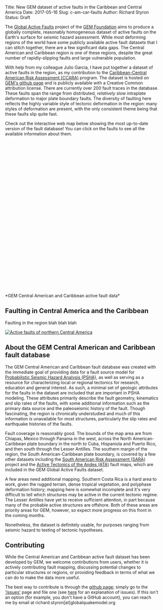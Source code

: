 Title: New GEM dataset of active faults in the Caribbean and Central America
Date: 2017-05-16
Slug: c-am-car-faults
Author: Richard Styron
Status: Draft

The [Global Active Faults][gem-gaf] project of the [GEM Foundation][gem] aims 
to produce a globally complete, reasonably homogeneous dataset of active faults 
on the Earth's surface for seismic hazard assessment. While most deforming 
regions of the world have some publicly available active fault datasets that I 
can stitch together, there are a few significant data gaps. The Central 
American and Caribbean region is one of these regions, despite the great number 
of rapidly-slipping faults and large vulnerable population. 


With help from my colleague Julio Garcia, I have put together a dataset of
active faults in the region, as my contribution to the [Caribbean-Central 
American Risk Assessment (CCARA)][ccara] program. The dataset is hosted on 
[GEM's github page][gem-gh] and is publicly available with a Creative Common 
attribution license. There are currently over 200 fault traces in the database. 
These faults span the range from distributed, *relatively* slow intraplate 
deformation to major plate boundary faults. The diversity of faulting here 
reflects the highly variable style of tectonic deformation in the region: many 
styles of deformation are present, with the only consistent theme being that 
these faults slip quite fast.

Check out the interactive web map below showing the most up-to-date version of
the fault database! You can click on the faults to see all the available
information about them.


<script src='https://api.mapbox.com/mapbox.js/v3.1.0/mapbox.js'></script>
<link href='https://api.mapbox.com/mapbox.js/v3.1.0/mapbox.css' rel='stylesheet' />


<div id="mapid" style="width: 800px; height: 500px;"></div>
<script>

  var mymap = L.map('mapid').setView([15., -75.], 4.5);

	L.tileLayer('https://api.tiles.mapbox.com/v4/{id}/{z}/{x}/{y}.png?access_token=pk.eyJ1IjoibWFwYm94IiwiYSI6ImNpejY4NXVycTA2emYycXBndHRqcmZ3N3gifQ.rJcFIG214AriISLbB6B5aw', {
		maxZoom: 18,
		attribution: 'Map data &copy; <a href="http://openstreetmap.org">OpenStreetMap</a> contributors, ' +
			'<a href="http://creativecommons.org/licenses/by-sa/2.0/">CC-BY-SA</a>, ' +
			'Imagery © <a href="http://mapbox.com">Mapbox</a>',
		id: 'mapbox.streets'
	}).addTo(mymap);


  var faultColors = {
    "Normal": "red",
    "Sinistral-Normal": "#b936ff",
    "Normal-Sinistral": "red",
    "Reverse": "black",
    "Anticline": "grey",
    "Sinistral-Reverse": "#b936ff",
    "Blind Thrust": "black",
    "Sinistral": "#b936ff",
    "Reverse-Sinistral": "black",
    "Dextral-Reverse": "blue",
    "Dextral": "blue",
    "Dextral-Normal": "blue",
    "Thrust": "black",
    "Dextral Normal": "blue",
    "Sinistral Normal": "#b936ff",
    "Strike-Slip": "yellow",
    "Reverse strike-slip": "black",
    "Thrust strike-slip": "black",
    "Sinistral-reverse": "#b936ff",
    "Strike-slip": "yellow",
    "Strike-slip thrust": "yellow",
    "Strike-slip reverse": "yellow",
    "Dextral-reverse": "blue",
    "Syncline": "grey",
    "Strike-Slip-Normal": "yellow",
    "Normal-Dextral": "red",
    "Reverse-Dextral": "black",
    "Strike-Slip-Reverse": "yellow",
    "Strike Slip": "yellow",
    "Reverse-Strike-Slip": "black",
    "": "green"
  };

  var faults = L.mapbox.featureLayer()
    .loadURL("https://raw.githubusercontent.com/cossatot/central_am_carib_faults/master/geojson/central_am_caribbean.geojson")
    .on('ready', function() {
      faults.eachLayer(function(layer) {
        var out = [];
        for(key in layer.feature.properties){
          // get tooltip
          if (layer.feature.properties[key] != null){
            out.push(key+": "+layer.feature.properties[key]);
            }
          }
        layer.bindPopup(out.join("<br />"));
        });
      })
    .on('ready', function() {
      faults.eachLayer(function(layer) {
        if (layer.feature.properties.slip_type != null){
        //  layer.feature["marker-color"] = "blue";
        //console.log("slip type \n");
          layer.setStyle({"color": faultColors[layer.feature.properties.slip_type]});
        } else {
        // console.log("no slip type \n")
          //layer.feature["marker-color"] = "green";
          layer.setStyle({"color": "green"});
        };
      });
    })
    .addTo(mymap);


</script>
*GEM Central American and Caribbean active fault data*

## Faulting in Central America and the Caribbean

Faulting in the region blah blah blah

[![Active faults of northern Central 
America](/images/2017/c_am_fault_map_lo.png)](/images/2017/c_am_fault_map.png)

## About the GEM Central American and Caribbean fault database

The GEM Central American and Caribbean fault database was created with the 
immediate goal of providing data for a fault source model for [Probabilistic 
Seismic Hazard Analysis (PSHA)][psha], as well as serving as a resource for 
characterizing local or regional tectonics for research, education and general 
interest. As such, a minimal set of geologic attributes for the faults in the 
dataset are included that are important in PSHA modeling. These attributes 
primarily describe the fault geometry, kinematics and slip rates of the faults, 
with some additional information such as the primary data source and the 
paleoseismic history of the fault. Though fascinating, the region is 
chronically understudied and much of this information is unavailable for most 
structures, particularly the slip rates and earthquake histories of the faults.

Fault coverage is reasonably good. The bounds of the map area are from Chiapas, 
Mexico through Panama in the west, across the North American-Caribbean plate 
boundary in the north to Cuba, Hispaniola and Puerto Rico, and then south 
through the Lesser Antilles. The southern margin of the region, the South 
American-Caribbean plate boundary, is covered by a few other datasets including 
the [South American Risk Assessment (SARA)][SARA] project and the [Active 
Tectonics of the Andes (ATA)][ata] fault maps, which are included in the GEM 
Global Active Faults dataset.

A few areas need additional mapping. Southern Costa Rica is a hard area to 
work, given the rugged terrain, dense tropical vegetation, and polyphase 
deformation history; mapping here is somewhat incomplete and it's very 
difficult to tell which structures may be active in the current tectonic 
regime. The Lesser Antilles have yet to receive sufficient attention, in part 
because many of the probable active structures are offshore. Both of these 
areas are priority areas for GEM, however, so expect more progress on this 
front in the coming months.

Nonetheless, the dataset is definitely usable, for purposes ranging from 
seismic hazard to testing of tectonic hypotheses.

## Contributing

While the Central American and Caribbean active fault dataset has been 
developed by GEM, we welcome contributions from users, whether it is actively 
contributing fault mapping, discussing potential changes to particular 
structures or regions, or providing feedback in terms of what we can do to make 
the data more useful.

The best way to contribute is through the [github page][gem-gh]; simply go to 
the ['Issues'][cam-issues] page and file one (see [here][gh-issues] for an 
explanation of issues). If this isn't an option (for example, you don't have a 
GitHub account), you can reach me by email at 
richard.styron[at]globalquakemodel.org



[gem]: www.globalquakemodel.org
[gem-gh]: github.com/cossatot/central_am_carib_faults
[psha]: http://www.earthquakes.bgs.ac.uk/hazard/haz_guide/psha.html
[gem-gaf]: https://www.globalquakemodel.org/what/seismic-hazard/active-faults-database/

[SARA]: https://www.globalquakemodel.org/what/regions/south-america/
[ata]: https://github.com/ActiveTectonicsAndes/ATA
[ccara]: https://www.globalquakemodel.org/what/regions/caribbean_c_america/
[gh-issues]: https://guides.github.com/features/issues/
[cam-issues]: https://github.com/cossatot/central_am_carib_faults/issues
[rs]: mailto:richard.styron@globalquakemodel.org
